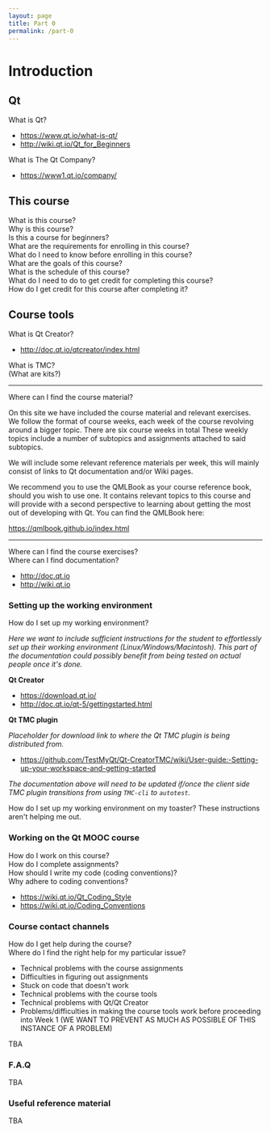 ```yaml
---
layout: page
title: Part 0
permalink: /part-0
---
```

# Introduction

## Qt

What is Qt?  

* https://www.qt.io/what-is-qt/
* http://wiki.qt.io/Qt_for_Beginners

What is The Qt Company?  

* https://www1.qt.io/company/

## This course

What is this course?  
Why is this course?  
Is this a course for beginners?  
What are the requirements for enrolling in this course?  
What do I need to know before enrolling in this course?  
What are the goals of this course?  
What is the schedule of this course?  
What do I need to do to get credit for completing this course?  
How do I get credit for this course after completing it?  

## Course tools

What is Qt Creator?  

* http://doc.qt.io/qtcreator/index.html

What is TMC?  
(What are kits?)  


***

Where can I find the course material?  

On this site we have included the course material and relevant exercises. We follow the format of course weeks, each week of the course revolving around a bigger topic. There are six course weeks in total These weekly topics include a number of subtopics and assignments attached to said subtopics.

We will include some relevant reference materials per week, this will mainly consist of links to Qt documentation and/or Wiki pages.

We recommend you to use the QMLBook as your course reference book, should you wish to use one. It contains relevant topics to this course and will provide with a second perspective to learning about getting the most out of developing with Qt. You can find the QMLBook here:

https://qmlbook.github.io/index.html  


***


Where can I find the course exercises?  
Where can I find documentation?  

* http://doc.qt.io
* http://wiki.qt.io


### Setting up the working environment

How do I set up my working environment?

_Here we want to include sufficient instructions for the student to effortlessly set up their working environment (Linux/Windows/Macintosh). This part of the documentation could possibly benefit from being tested on actual people once it's done._

**Qt Creator**

* https://download.qt.io/
* http://doc.qt.io/qt-5/gettingstarted.html

**Qt TMC plugin**

_Placeholder for download link to where the Qt TMC plugin is being distributed from._

* https://github.com/TestMyQt/Qt-CreatorTMC/wiki/User-guide:-Setting-up-your-workspace-and-getting-started

_The documentation above will need to be updated if/once the client side TMC plugin transitions from using `TMC-cli` to `autotest`._

How do I set up my working environment on my toaster? These instructions aren't helping me out.  

### Working on the Qt MOOC course

How do I work on this course?  
How do I complete assignments?  
How should I write my code (coding conventions)?  
Why adhere to coding conventions?

* https://wiki.qt.io/Qt_Coding_Style
* https://wiki.qt.io/Coding_Conventions

### Course contact channels

How do I get help during the course?  
Where do I find the right help for my particular issue?

* Technical problems with the course assignments
* Difficulties in figuring out assignments
* Stuck on code that doesn't work
* Technical problems with the course tools
* Technical problems with Qt/Qt Creator
* Problems/difficulties in making the course tools work before proceeding into Week 1 (WE WANT TO PREVENT AS MUCH AS POSSIBLE OF THIS INSTANCE OF A PROBLEM)

TBA

### F.A.Q

TBA

### Useful reference material
 
TBA

